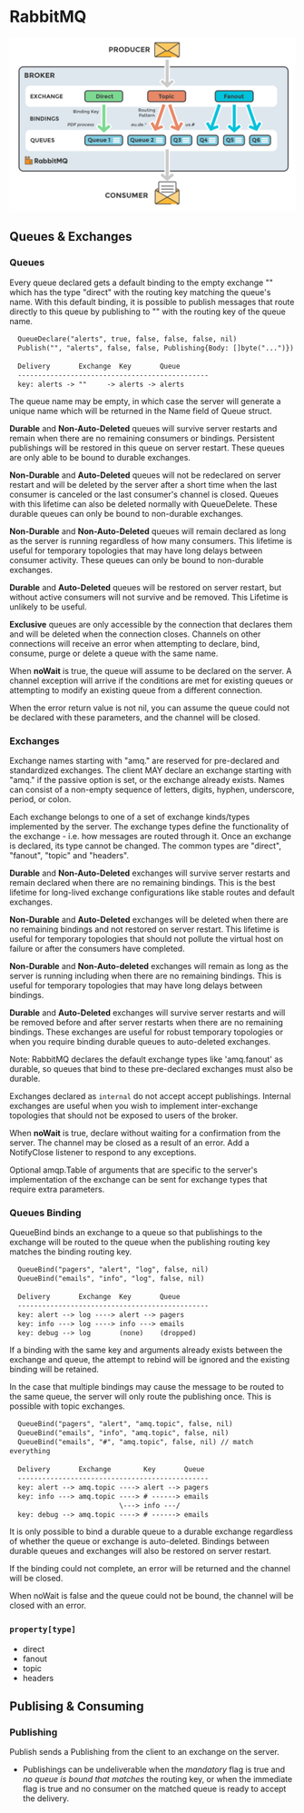 # RabbitMQ

![](images/exchanges-topic-fanout-direct.png)

## Queues & Exchanges

### Queues

Every queue declared gets a default binding to the empty exchange "" which has
the type "direct" with the routing key matching the queue's name.  With this
default binding, it is possible to publish messages that route directly to
this queue by publishing to "" with the routing key of the queue name.

```
  QueueDeclare("alerts", true, false, false, false, nil)
  Publish("", "alerts", false, false, Publishing{Body: []byte("...")})

  Delivery       Exchange  Key       Queue
  -----------------------------------------------
  key: alerts -> ""     -> alerts -> alerts
```

The queue name may be empty, in which case the server will generate a unique name
which will be returned in the Name field of Queue struct.

__Durable__ and __Non-Auto-Deleted__ queues will survive server restarts and remain
when there are no remaining consumers or bindings.  Persistent publishings will
be restored in this queue on server restart.  These queues are only able to be
bound to durable exchanges.

__Non-Durable__ and __Auto-Deleted__ queues will not be redeclared on server restart
and will be deleted by the server after a short time when the last consumer is
canceled or the last consumer's channel is closed.  Queues with this lifetime
can also be deleted normally with QueueDelete.  These durable queues can only
be bound to non-durable exchanges.

__Non-Durable__ and __Non-Auto-Deleted__ queues will remain declared as long as the
server is running regardless of how many consumers.  This lifetime is useful
for temporary topologies that may have long delays between consumer activity.
These queues can only be bound to non-durable exchanges.

__Durable__ and __Auto-Deleted__ queues will be restored on server restart, but without
active consumers will not survive and be removed.  This Lifetime is unlikely
to be useful.

__Exclusive__ queues are only accessible by the connection that declares them and
will be deleted when the connection closes.  Channels on other connections
will receive an error when attempting  to declare, bind, consume, purge or
delete a queue with the same name.

When __noWait__ is true, the queue will assume to be declared on the server.  A
channel exception will arrive if the conditions are met for existing queues
or attempting to modify an existing queue from a different connection.

When the error return value is not nil, you can assume the queue could not be
declared with these parameters, and the channel will be closed.

### Exchanges 

Exchange names starting with "amq." are reserved for pre-declared and
standardized exchanges. The client MAY declare an exchange starting with
"amq." if the passive option is set, or the exchange already exists.  Names can
consist of a non-empty sequence of letters, digits, hyphen, underscore,
period, or colon.

Each exchange belongs to one of a set of exchange kinds/types implemented by
the server. The exchange types define the functionality of the exchange - i.e.
how messages are routed through it. Once an exchange is declared, its type
cannot be changed.  The common types are "direct", "fanout", "topic" and
"headers".

__Durable__ and __Non-Auto-Deleted__ exchanges will survive server restarts and remain
declared when there are no remaining bindings.  This is the best lifetime for
long-lived exchange configurations like stable routes and default exchanges.

__Non-Durable__ and __Auto-Deleted__ exchanges will be deleted when there are no
remaining bindings and not restored on server restart.  This lifetime is
useful for temporary topologies that should not pollute the virtual host on
failure or after the consumers have completed.

__Non-Durable__ and __Non-Auto-deleted__ exchanges will remain as long as the server is
running including when there are no remaining bindings.  This is useful for
temporary topologies that may have long delays between bindings.

__Durable__ and __Auto-Deleted__ exchanges will survive server restarts and will be
removed before and after server restarts when there are no remaining bindings.
These exchanges are useful for robust temporary topologies or when you require
binding durable queues to auto-deleted exchanges.

Note: RabbitMQ declares the default exchange types like 'amq.fanout' as
durable, so queues that bind to these pre-declared exchanges must also be
durable.

Exchanges declared as `internal` do not accept accept publishings. Internal
exchanges are useful when you wish to implement inter-exchange topologies
that should not be exposed to users of the broker.

When __noWait__ is true, declare without waiting for a confirmation from the server.
The channel may be closed as a result of an error.  Add a NotifyClose listener
to respond to any exceptions.

Optional amqp.Table of arguments that are specific to the server's implementation of
the exchange can be sent for exchange types that require extra parameters.

### Queues Binding

QueueBind binds an exchange to a queue so that publishings to the exchange will
be routed to the queue when the publishing routing key matches the binding
routing key.

```
  QueueBind("pagers", "alert", "log", false, nil)
  QueueBind("emails", "info", "log", false, nil)

  Delivery       Exchange  Key       Queue
  -----------------------------------------------
  key: alert --> log ----> alert --> pagers
  key: info ---> log ----> info ---> emails
  key: debug --> log       (none)    (dropped)
```

If a binding with the same key and arguments already exists between the
exchange and queue, the attempt to rebind will be ignored and the existing
binding will be retained.

In the case that multiple bindings may cause the message to be routed to the
same queue, the server will only route the publishing once.  This is possible
with topic exchanges.

```
  QueueBind("pagers", "alert", "amq.topic", false, nil)
  QueueBind("emails", "info", "amq.topic", false, nil)
  QueueBind("emails", "#", "amq.topic", false, nil) // match everything

  Delivery       Exchange        Key       Queue
  -----------------------------------------------
  key: alert --> amq.topic ----> alert --> pagers
  key: info ---> amq.topic ----> # ------> emails
                           \---> info ---/
  key: debug --> amq.topic ----> # ------> emails
```

It is only possible to bind a durable queue to a durable exchange regardless of
whether the queue or exchange is auto-deleted.  Bindings between durable queues
and exchanges will also be restored on server restart.

If the binding could not complete, an error will be returned and the channel
will be closed.

When noWait is false and the queue could not be bound, the channel will be
closed with an error.


### `property[type]`

* direct
* fanout 
* topic
* headers


## Publising & Consuming

### Publishing

Publish sends a Publishing from the client to an exchange on the server.

* Publishings can be undeliverable when the _mandatory_ flag is true and _no queue is bound that matches_ the routing key, or when the immediate flag is true and no consumer on the matched queue is ready to accept the delivery.